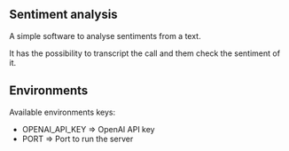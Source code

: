 ## Sentiment analysis

A simple software to analyse sentiments from a text.

It has the possibility to transcript the call and them check the sentiment of it.

## Environments

Available environments keys:

* OPENAI_API_KEY => OpenAI API key
* PORT => Port to run the server

